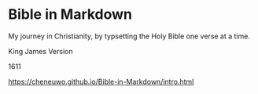 # Bible in Markdown

My journey in Christianity, by typsetting the Holy Bible one verse at a time.

King James Version

1611

https://cheneuwo.github.io/Bible-in-Markdown/intro.html